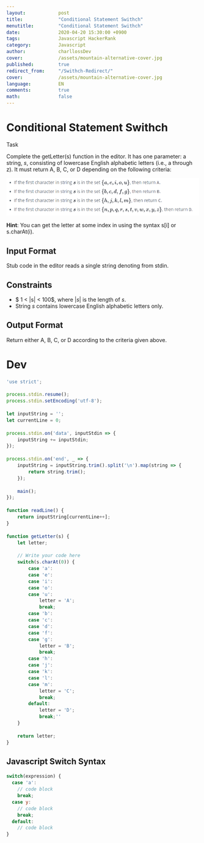 ```yaml
---
layout:            post
title:             "Conditional Statement Swithch"
menutitle:         "Conditional Statement Swithch"
date:              2020-04-20 15:30:00 +0900
tags:              Javascript HackerRank
category:          Javascript
author:            charllossDev
cover:             /assets/mountain-alternative-cover.jpg
published:         true
redirect_from:     "/Swithch-Redirect/"
cover:             /assets/mountain-alternative-cover.jpg
language:          EN
comments:          true
math:			   false
---
```


# Conditional Statement Swithch

Task

Complete the getLetter(s) function in the editor. It has one parameter: a string, $s$, consisting of lowercase English alphabetic letters (i.e., a through z). It must return A, B, C, or D depending on the following criteria:

![](assets/2020-04-20-day-2-conditional-state-switch-70660944.png)

**Hint**: You can get the letter at some index  in  using the syntax s[i] or s.charAt(i).

## Input Format

Stub code in the editor reads a single string denoting  from stdin.

## Constraints
* $ 1 < |s| < 100$, where $|s|$ is the length of $s$.
* String $s$ contains lowercase English alphabetic letters only.

## Output Format
Return either A, B, C, or D according to the criteria given above.

# Dev
```js
'use strict';

process.stdin.resume();
process.stdin.setEncoding('utf-8');

let inputString = '';
let currentLine = 0;

process.stdin.on('data', inputStdin => {
    inputString += inputStdin;
});

process.stdin.on('end', _ => {
    inputString = inputString.trim().split('\n').map(string => {
        return string.trim();
    });

    main();    
});

function readLine() {
    return inputString[currentLine++];
}

function getLetter(s) {
    let letter;

    // Write your code here
    switch(s.charAt(0)) {
        case 'a':
        case 'e':
        case 'i':
        case 'o':
        case 'u':
            letter = 'A';
            break;
        case 'b':
        case 'c':
        case 'd':
        case 'f':
        case 'g':
            letter = 'B';
            break;
        case 'h':
        case 'j':
        case 'k':
        case 'l':
        case 'm':
            letter = 'C';
            break;
        default:
            letter = 'D';
            break;''
    }

    return letter;
}

```

## Javascript Switch Syntax

```js
switch(expression) {
  case 'a':
    // code block
    break;
  case y:
    // code block
    break;
  default:
    // code block
}
```
